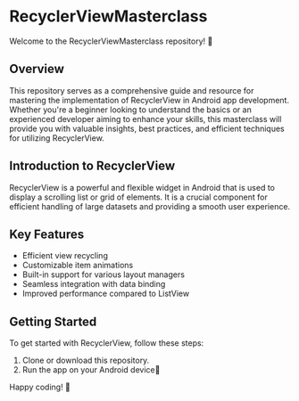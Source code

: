 
# RecyclerViewMasterclass

Welcome to the RecyclerViewMasterclass repository! 🚀

## Overview

This repository serves as a comprehensive guide and resource for mastering the implementation of RecyclerView in Android
app development. Whether you're a beginner looking to understand the basics or an experienced developer aiming to enhance your skills, this masterclass will provide you with valuable insights, best practices, and efficient techniques for utilizing RecyclerView.

## Introduction to RecyclerView

RecyclerView is a powerful and flexible widget in Android that is used to display a scrolling list or grid of elements. It is a crucial component for efficient handling of large datasets and providing a smooth user experience.

## Key Features

- Efficient view recycling
- Customizable item animations
- Built-in support for various layout managers
- Seamless integration with data binding
- Improved performance compared to ListView

## Getting Started

To get started with RecyclerView, follow these steps:

1. Clone or download this repository.
2. Run the app on your Android device📱



Happy coding! 🚀

